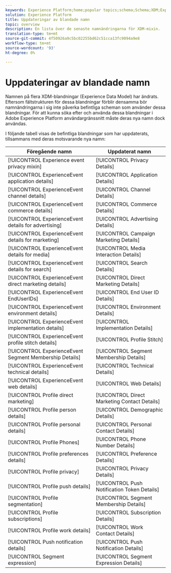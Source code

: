 ```yaml
---
keywords: Experience Platform;home;popular topics;schema;Schema;XDM;ExperienceEvent;fields;schemas;Schemas;Schema design;mixin;mixin;enduserids;end-user;end user;ids;updates;
solution: Experience Platform
title: Uppdateringar av blandade namn
topic: overview
description: En lista över de senaste namnändringarna för XDM-mixin.
translation-type: tm+mt
source-git-commit: 4f50926a9c5bc02255bd62c51cca13fc9094a9e8
workflow-type: tm+mt
source-wordcount: '93'
ht-degree: 0%

---
```



# Uppdateringar av blandade namn

Namnen på flera XDM-blandningar (Experience Data Model) har ändrats. Eftersom fältstrukturen för dessa blandningar förblir densamma bör namnändringarna i sig inte påverka befintliga scheman som använder dessa blandningar. För att kunna söka efter och använda dessa blandningar i Adobe Experience Platform användargränssnitt måste deras nya namn dock användas.

I följande tabell visas de befintliga blandningar som har uppdaterats, tillsammans med deras motsvarande nya namn:

| Föregående namn | Uppdaterat namn |
| --- | --- |
| [!UICONTROL Experience event privacy mixin] | [!UICONTROL Privacy Details] |
| [!UICONTROL ExperienceEvent application details] | [!UICONTROL Application Details] |
| [!UICONTROL ExperienceEvent channel details] | [!UICONTROL Channel Details] |
| [!UICONTROL ExperienceEvent commerce details] | [!UICONTROL Commerce Details] |
| [!UICONTROL ExperienceEvent details for advertising] | [!UICONTROL Advertising Details] |
| [!UICONTROL ExperienceEvent details for marketing] | [!UICONTROL Campaign Marketing Details] |
| [!UICONTROL ExperienceEvent details for media] | [!UICONTROL Media Interaction Details] |
| [!UICONTROL ExperienceEvent details for search] | [!UICONTROL Search Details] |
| [!UICONTROL ExperienceEvent direct marketing details] | [!UICONTROL Direct Marketing Details] |
| [!UICONTROL ExperienceEvent EndUserIDs] | [!UICONTROL End User ID Details] |
| [!UICONTROL ExperienceEvent environment details] | [!UICONTROL Environment Details] |
| [!UICONTROL ExperienceEvent implementation details] | [!UICONTROL Implementation Details] |
| [!UICONTROL ExperienceEvent profile stitch details] | [!UICONTROL Profile Stitch] |
| [!UICONTROL ExperienceEvent Segment Membership Details] | [!UICONTROL Segment Membership Details] |
| [!UICONTROL ExperienceEvent technical details] | [!UICONTROL Technical Details] |
| [!UICONTROL ExperienceEvent web details] | [!UICONTROL Web Details] |
| [!UICONTROL Profile direct marketing] | [!UICONTROL Direct Marketing Contact Details] |
| [!UICONTROL Profile person details] | [!UICONTROL Demographic Details] |
| [!UICONTROL Profile personal details] | [!UICONTROL Personal Contact Details] |
| [!UICONTROL Profile Phones] | [!UICONTROL Phone Number Details] |
| [!UICONTROL Profile preferences details] | [!UICONTROL Preference Details] |
| [!UICONTROL Profile privacy] | [!UICONTROL Privacy Details] |
| [!UICONTROL Profile push details] | [!UICONTROL Push Notification Token Details] |
| [!UICONTROL Profile segmentation] | [!UICONTROL Segment Membership Details] |
| [!UICONTROL Profile subscriptions] | [!UICONTROL Subscription Details] |
| [!UICONTROL Profile work details] | [!UICONTROL Work Contact Details] |
| [!UICONTROL Push notification details] | [!UICONTROL Push Notification Details] |
| [!UICONTROL Segment expression] | [!UICONTROL Segment Expression Details] |